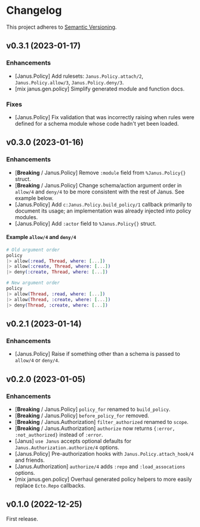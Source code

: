 # Changelog

This project adheres to [Semantic Versioning](https://semver.org/spec/v2.0.0.html).

## v0.3.1 (2023-01-17)

### Enhancements

  * [Janus.Policy] Add rulesets: `Janus.Policy.attach/2`, `Janus.Policy.allow/3`, `Janus.Policy.deny/3`.
  * [mix janus.gen.policy] Simplify generated module and function docs.

### Fixes

  * [Janus.Policy] Fix validation that was incorrectly raising when rules were defined for a schema module whose code hadn't yet been loaded.

## v0.3.0 (2023-01-16)

### Enhancements

  * [**Breaking** / Janus.Policy] Remove `:module` field from `%Janus.Policy{}` struct.
  * [**Breaking** / Janus.Policy] Change schema/action argument order in `allow/4` and `deny/4` to be more consistent with the rest of Janus. See example below.
  * [Janus.Policy] Add `c:Janus.Policy.build_policy/1` callback primarily to document its usage; an implementation was already injected into policy modules.
  * [Janus.Policy] Add `:actor` field to `%Janus.Policy{}` struct.

#### Example `allow/4` and `deny/4`

```elixir
# Old argument order
policy
|> allow(:read, Thread, where: [...])
|> allow(:create, Thread, where: [...])
|> deny(:create, Thread, where: [...])

# New argument order
policy
|> allow(Thread, :read, where: [...])
|> allow(Thread, :create, where: [...])
|> deny(Thread, :create, where: [...])
```

## v0.2.1 (2023-01-14)

### Enhancements

  * [Janus.Policy] Raise if something other than a schema is passed to `allow/4` or `deny/4`.

## v0.2.0 (2023-01-05)

### Enhancements

  * [**Breaking** / Janus.Policy] `policy_for` renamed to `build_policy`.
  * [**Breaking** / Janus.Policy] `before_policy_for` removed.
  * [**Breaking** / Janus.Authorization] `filter_authorized` renamed to `scope`.
  * [**Breaking** / Janus.Authorization] `authorize` now returns `{:error, :not_authorized}` instead of `:error`.
  * [Janus] `use Janus` accepts optional defaults for `Janus.Authorization.authorize/4` options.
  * [Janus.Policy] Pre-authorization hooks with `Janus.Policy.attach_hook/4` and friends.
  * [Janus.Authorization] `authorize/4` adds `:repo` and `:load_assocations` options.
  * [mix janus.gen.policy] Overhaul generated policy helpers to more easily replace `Ecto.Repo` callbacks.

## v0.1.0 (2022-12-25)

First release.
